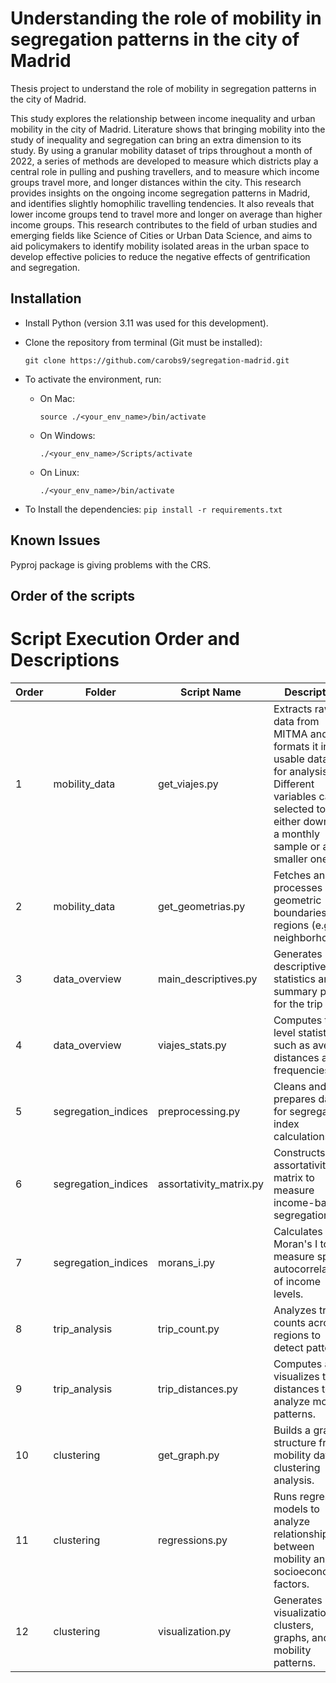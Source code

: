 # Understanding the role of mobility in segregation patterns in the city of Madrid
Thesis project to understand the role of mobility in segregation patterns in the city of Madrid.

This study explores the relationship between income inequality and urban mobility in the city of Madrid. Literature shows that bringing mobility into the study of inequality and segregation can bring an extra dimension to its study. By using a granular mobility dataset of trips throughout a month of 2022, a series of methods are developed to measure which districts play a central role in pulling and pushing travellers, and to measure which income groups travel more, and longer distances within the city. This research provides insights on the ongoing income segregation patterns in Madrid, and identifies slightly homophilic travelling tendencies. It also reveals that lower income groups tend to travel more and longer on average than higher income groups. This research contributes to the field of urban studies and emerging fields like Science of Cities or Urban Data Science, and aims to aid policymakers to identify mobility isolated areas in the urban space to develop effective policies to reduce the negative effects of gentrification and segregation.

## Installation

- Install Python (version 3.11 was used for this development).
- Clone the repository from terminal (Git must be installed):
     ```
     git clone https://github.com/carobs9/segregation-madrid.git
     ```

- To activate the environment, run:
    - On Mac:
      ```
      source ./<your_env_name>/bin/activate
      ```
    - On Windows:
      ```
      ./<your_env_name>/Scripts/activate
      ```
    - On Linux:
       ```
      ./<your_env_name>/bin/activate
      ```

- To Install the dependencies:
       ```
      pip install -r requirements.txt
      ```
## Known Issues

Pyproj package is giving problems with the CRS.

## Order of the scripts

# Script Execution Order and Descriptions

| Order | Folder              | Script Name               | Description                                                                 |
|-------|---------------------|---------------------------|-----------------------------------------------------------------------------|
| 1     | mobility_data       | get_viajes.py            | Extracts raw trip data from MITMA and formats it into a usable dataset for analysis. Different variables can be selected to either download a monthly sample or a smaller one.  |
| 2     | mobility_data       | get_geometrias.py        | Fetches and processes geometric boundaries of regions (e.g., neighborhoods). |
| 3     | data_overview       | main_descriptives.py     | Generates descriptive statistics and summary plots for the trip data.     |
| 4     | data_overview       | viajes_stats.py          | Computes trip-level statistics such as average distances and frequencies.  |
| 5     | segregation_indices | preprocessing.py         | Cleans and prepares data for segregation index calculations.               |
| 6     | segregation_indices | assortativity_matrix.py  | Constructs an assortativity matrix to measure income-based segregation.    |
| 7     | segregation_indices | morans_i.py              | Calculates Moran's I to measure spatial autocorrelation of income levels.  |
| 8     | trip_analysis       | trip_count.py            | Analyzes trip counts across regions to detect patterns.                    |
| 9     | trip_analysis       | trip_distances.py        | Computes and visualizes trip distances to analyze mobility patterns.       |
| 10    | clustering          | get_graph.py             | Builds a graph structure from mobility data for clustering analysis.       |
| 11    | clustering          | regressions.py           | Runs regression models to analyze relationships between mobility and socioeconomic factors. |
| 12    | clustering          | visualization.py         | Generates visualizations of clusters, graphs, and key mobility patterns.   |



